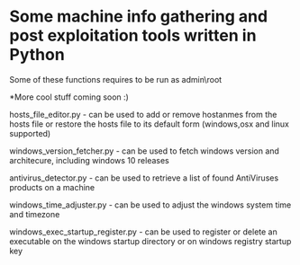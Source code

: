 # Some machine info gathering and post exploitation tools written in Python
Some of these functions requires to be run as admin\root 

*More cool stuff coming soon :)

hosts_file_editor.py - can be used to add or remove hostanmes from the hosts file or restore the hosts file to its default form (windows,osx and linux supported)    
  
windows_version_fetcher.py - can be used to fetch windows version and architecure, including windows 10 releases  
  
antivirus_detector.py - can be used to retrieve a list of found AntiViruses products on a machine    
  
windows_time_adjuster.py - can be used to adjust the windows system time and timezone    
  
windows_exec_startup_register.py - can be used to register or delete an executable on the windows startup directory or on windows registry startup key  
